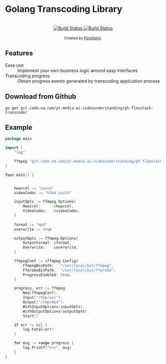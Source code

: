 # Golang Transcoding Library

<br />

<div align="center">
  <!-- Build status -->
  <a href="https://circleci.com/gh/floostack/transcoder">
    <img src="https://circleci.com/gh/floostack/transcoder.svg?style=svg" alt="Build Status" />
  </a>

  <!-- Code Quality -->
  <a href="https://www.codacy.com/manual/floostack/transcoder?utm_source=github.com&amp;utm_medium=referral&amp;utm_content=floostack/transcoder&amp;utm_campaign=Badge_Grade">
    <img src="https://app.codacy.com/project/badge/Grade/f8ee19ef723b4134bb8bb1f9c439959e" alt="Build Status" />
  </a>

</div>

<br />

<div align="center">
  <sub>Created by <a href="https://floostack.com">FlooStack</a>.</sub>
</div>

## Features

<dl>
  <dt>Ease use</dt>
  <dd>Implement your own business logic around easy interfaces</dd>

  <dt>Transcoding progress</dt>
  <dd>Obtain progress events generated by transcoding application process</dd>
</dl>

## Download from Github

```shell
go get git.code.oa.com/yt-media-ai-videounderstanding/gh-floostack-transcoder
```

## Example

```go
package main

import (
	"log"

	ffmpeg "git.code.oa.com/yt-media-ai-videounderstanding/gh-floostack-transcoder/ffmpeg"
)

func main() {


	hwaccel := "cuvid"
	videoCodec := "h264_cuvid"

	inputOpts := ffmpeg.Options{
		Hwaccel:      &hwaccel,
		VideoCodec:   &videoCodec,
	}
	
	format := "mp4"
	overwrite := true

	outputOpts := ffmpeg.Options{
		OutputFormat: &format,
		Overwrite:    &overwrite,
	}

	ffmpegConf := &ffmpeg.Config{
		FfmpegBinPath:   "/usr/local/bin/ffmpeg",
		FfprobeBinPath:  "/usr/local/bin/ffprobe",
		ProgressEnabled: true,
	}

	progress, err := ffmpeg.
		New(ffmpegConf).
		Input("/tmp/avi").
		Output("/tmp/mp4").
		WithInputOptions(inputOpts).
		WithOutputOptions(outputOpts).
		Start()

	if err != nil {
		log.Fatal(err)
	}

	for msg := range progress {
		log.Printf("%+v", msg)
	}
}
```
